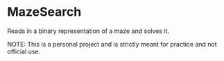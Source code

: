 # MazeSearch
Reads in a binary representation of a maze and solves it.

NOTE: This is a personal project and is strictly meant for practice and not official use.
